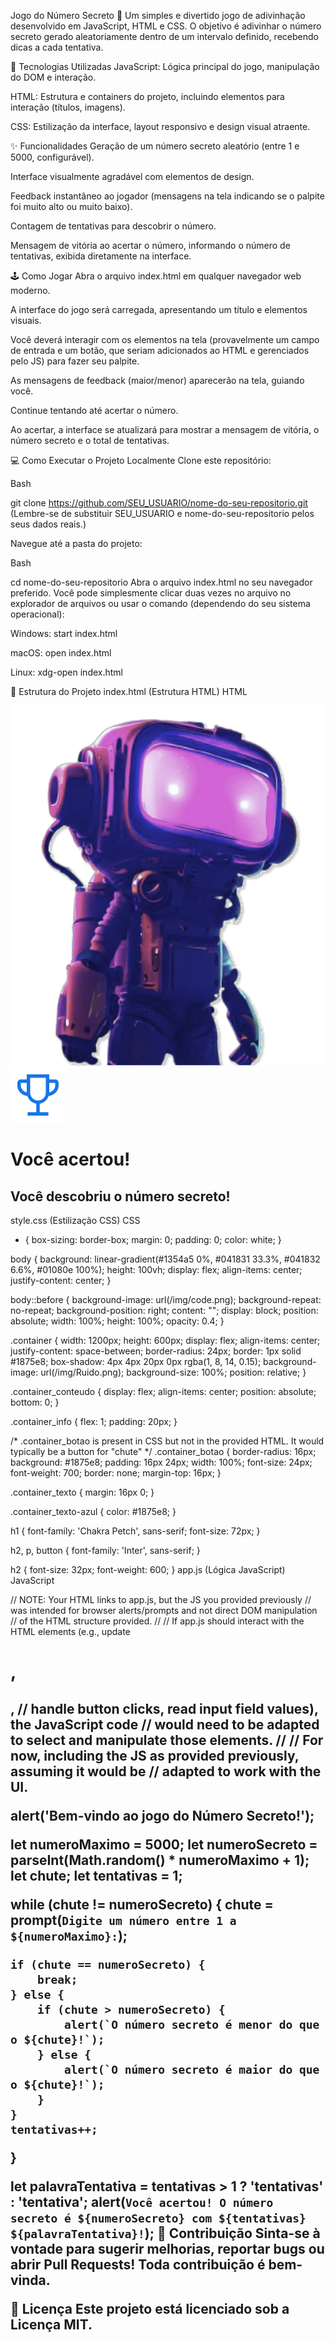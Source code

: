 Jogo do Número Secreto 🔢
Um simples e divertido jogo de adivinhação desenvolvido em JavaScript, HTML e CSS. O objetivo é adivinhar o número secreto gerado aleatoriamente dentro de um intervalo definido, recebendo dicas a cada tentativa.

🚀 Tecnologias Utilizadas
JavaScript: Lógica principal do jogo, manipulação do DOM e interação.

HTML: Estrutura e containers do projeto, incluindo elementos para interação (títulos, imagens).

CSS: Estilização da interface, layout responsivo e design visual atraente.

✨ Funcionalidades
Geração de um número secreto aleatório (entre 1 e 5000, configurável).

Interface visualmente agradável com elementos de design.

Feedback instantâneo ao jogador (mensagens na tela indicando se o palpite foi muito alto ou muito baixo).

Contagem de tentativas para descobrir o número.

Mensagem de vitória ao acertar o número, informando o número de tentativas, exibida diretamente na interface.

🕹️ Como Jogar
Abra o arquivo index.html em qualquer navegador web moderno.

A interface do jogo será carregada, apresentando um título e elementos visuais.

Você deverá interagir com os elementos na tela (provavelmente um campo de entrada e um botão, que seriam adicionados ao HTML e gerenciados pelo JS) para fazer seu palpite.

As mensagens de feedback (maior/menor) aparecerão na tela, guiando você.

Continue tentando até acertar o número.

Ao acertar, a interface se atualizará para mostrar a mensagem de vitória, o número secreto e o total de tentativas.

💻 Como Executar o Projeto Localmente
Clone este repositório:

Bash

git clone https://github.com/SEU_USUARIO/nome-do-seu-repositorio.git
(Lembre-se de substituir SEU_USUARIO e nome-do-seu-repositorio pelos seus dados reais.)

Navegue até a pasta do projeto:

Bash

cd nome-do-seu-repositorio
Abra o arquivo index.html no seu navegador preferido.
Você pode simplesmente clicar duas vezes no arquivo no explorador de arquivos ou usar o comando (dependendo do seu sistema operacional):

Windows: start index.html

macOS: open index.html

Linux: xdg-open index.html

📄 Estrutura do Projeto
index.html (Estrutura HTML)
HTML

<!DOCTYPE html>
<html lang="en">
<head>
    <meta charset="UTF-8">
    <meta name="viewport" content="width=device-width, initial-scale=1.0">
    <title>Jogo Secreto - Game JS</title>
    <link rel="stylesheet" href="/style.css">
    <link rel="preconnect" href="https://fonts.googleapis.com">
    <link rel="preconnect" href="https://fonts.gstatic.com" crossorigin>
    <link href="https://fonts.googleapis.com/css2?family=Chakra+Petch:wght@700&family=Inter:wght@400;700&display=swap"
        rel="stylesheet">
</head>
<body>
    <div class="container">
        <div class="container_conteudo">
            <img src="/img/robot.png" alt="robô mergulhador" class="container_imagem-robo">
        </div>         
        <div class="container_info">
            <img src="/img/trophy.png" alt="ícone de um troféu">
        </div>
        <div class="container_texto">
            <h1>Você <span class="container_texto-azul">acertou!</span></h1>
            <h2>Você descobriu o número secreto!</h2>
        </div>
    </div>
    <script src="/app.js" defer></script>
</body>
</html>
style.css (Estilização CSS)
CSS

* {
    box-sizing: border-box;
    margin: 0;
    padding: 0;
    color: white;
}

body {
    background: linear-gradient(#1354a5 0%, #041831 33.3%, #041832 6.6%, #01080e 100%);
    height: 100vh;
    display: flex;
    align-items: center;
    justify-content: center;
}

body::before {
    background-image: url(/img/code.png);
    background-repeat: no-repeat;
    background-position: right;
    content: "";
    display: block;
    position: absolute;
    width: 100%;
    height: 100%;
    opacity: 0.4;
}

.container {
    width: 1200px;
    height: 600px;
    display: flex;
    align-items: center;
    justify-content: space-between;
    border-radius: 24px;
    border: 1px solid #1875e8;
    box-shadow: 4px 4px 20px 0px rgba(1, 8, 14, 0.15);
    background-image: url(/img/Ruido.png);
    background-size: 100%;
    position: relative;
}

.container_conteudo {
    display: flex;
    align-items: center;
    position: absolute;
    bottom: 0;
}

.container_info {
    flex: 1;
    padding: 20px;
}

/* .container_botao is present in CSS but not in the provided HTML. It would typically be a button for "chute" */
.container_botao {
    border-radius: 16px;
    background: #1875e8;
    padding: 16px 24px;
    width: 100%;
    font-size: 24px;
    font-weight: 700;
    border: none;
    margin-top: 16px;
}

.container_texto {
    margin: 16px 0;
}

.container_texto-azul {
    color: #1875e8;
}

h1 {
    font-family: 'Chakra Petch', sans-serif;
    font-size: 72px;
}

h2,
p,
button {
    font-family: 'Inter', sans-serif;
}

h2 {
    font-size: 32px;
    font-weight: 600;
}
app.js (Lógica JavaScript)
JavaScript

// NOTE: Your HTML links to app.js, but the JS you provided previously
// was intended for browser alerts/prompts and not direct DOM manipulation
// of the HTML structure provided.
//
// If app.js should interact with the HTML elements (e.g., update <h1>, <h2>,
// handle button clicks, read input field values), the JavaScript code
// would need to be adapted to select and manipulate those elements.
//
// For now, including the JS as provided previously, assuming it would be
// adapted to work with the UI.

alert('Bem-vindo ao jogo do Número Secreto!');

let numeroMaximo = 5000;
let numeroSecreto = parseInt(Math.random() * numeroMaximo + 1);
let chute;
let tentativas = 1;

while (chute != numeroSecreto) {
    chute = prompt(`Digite um número entre 1 a ${numeroMaximo}:`);

    if (chute == numeroSecreto) {
        break;
    } else {
        if (chute > numeroSecreto) {
            alert(`O número secreto é menor do que o ${chute}!`);
        } else {
            alert(`O número secreto é maior do que o ${chute}!`);
        }
    }
    tentativas++;
}

let palavraTentativa = tentativas > 1 ? 'tentativas' : 'tentativa';
alert(`Você acertou! O número secreto é ${numeroSecreto} com ${tentativas} ${palavraTentativa}!`);
🤝 Contribuição
Sinta-se à vontade para sugerir melhorias, reportar bugs ou abrir Pull Requests! Toda contribuição é bem-vinda.

📝 Licença
Este projeto está licenciado sob a Licença MIT.